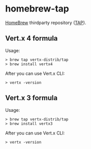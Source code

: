 # homebrew-tap

[HomeBrew](http://brew.sh/) thirdparty repository ([TAP](https://docs.brew.sh/Taps)).

## Vert.x 4 formula

Usage:

```
> brew tap vertx-distrib/tap
> brew install vertx4
```

After you can use Vert.x CLI:

```
> vertx -version
```

## Vert.x 3 formula

Usage:

```
> brew tap vertx-distrib/tap
> brew install vertx3
```

After you can use Vert.x CLI:

```
> vertx -version
```

